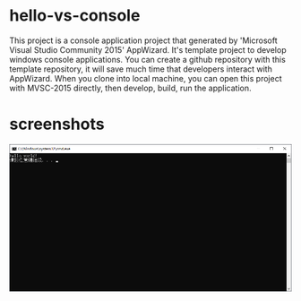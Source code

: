 # hello-vs-console
This project is a console application project that generated by 'Microsoft Visual Studio Community 2015' AppWizard. It's template project to develop windows console applications. You can create a github repository with this template repository, it will save much time that developers interact with AppWizard.
When you clone into local machine, you can open this project with MVSC-2015 directly, then develop, build, run the application.
# screenshots
![hello console](https://github.com/liuxk99/hello-vs-console/blob/main/hello-console.png)
